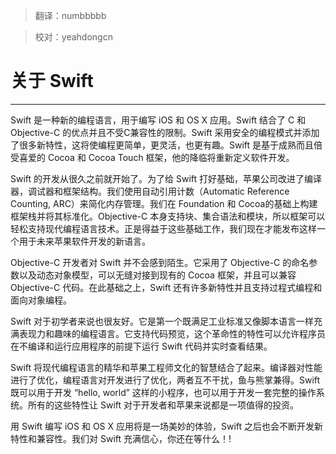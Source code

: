 > 翻译：numbbbbb

> 校对：yeahdongcn

# 关于 Swift
-----------------

Swift 是一种新的编程语言，用于编写 iOS 和 OS X 应用。Swift 结合了 C 和 Objective-C 的优点并且不受C兼容性的限制。Swift 采用安全的编程模式并添加了很多新特性，这将使编程更简单，更灵活，也更有趣。Swift 是基于成熟而且倍受喜爱的 Cocoa 和 Cocoa Touch 框架，他的降临将重新定义软件开发。

Swift 的开发从很久之前就开始了。为了给 Swift 打好基础，苹果公司改进了编译器，调试器和框架结构。我们使用自动引用计数（Automatic Reference Counting, ARC）来简化内存管理。我们在 Foundation 和 Cocoa的基础上构建框架栈并将其标准化。Objective-C 本身支持块、集合语法和模块，所以框架可以轻松支持现代编程语言技术。正是得益于这些基础工作，我们现在才能发布这样一个用于未来苹果软件开发的新语言。

Objective-C 开发者对 Swift 并不会感到陌生。它采用了 Objective-C 的命名参数以及动态对象模型，可以无缝对接到现有的 Cocoa 框架，并且可以兼容 Objective-C 代码。在此基础之上，Swift 还有许多新特性并且支持过程式编程和面向对象编程。

Swift 对于初学者来说也很友好。它是第一个既满足工业标准又像脚本语言一样充满表现力和趣味的编程语言。它支持代码预览，这个革命性的特性可以允许程序员在不编译和运行应用程序的前提下运行 Swift 代码并实时查看结果。

Swift 将现代编程语言的精华和苹果工程师文化的智慧结合了起来。编译器对性能进行了优化，编程语言对开发进行了优化，两者互不干扰，鱼与熊掌兼得。Swift 既可以用于开发 “hello, world” 这样的小程序，也可以用于开发一套完整的操作系统。所有的这些特性让 Swift 对于开发者和苹果来说都是一项值得的投资。

用 Swift 编写 iOS 和 OS X 应用将是一场美妙的体验，Swift 之后也会不断开发新特性和兼容性。我们对 Swift 充满信心，你还在等什么！!
